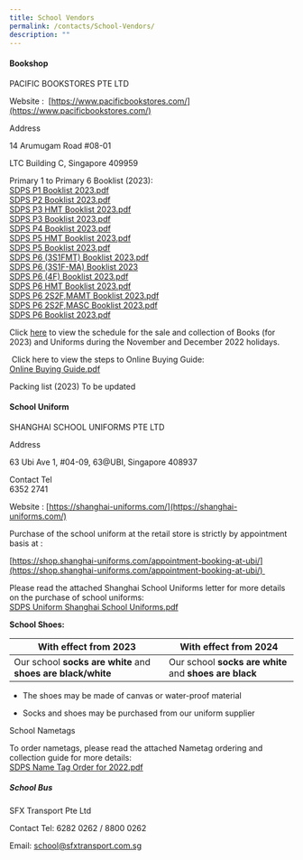```yaml
---
title: School Vendors
permalink: /contacts/School-Vendors/
description: ""
---
```

#### Bookshop

PACIFIC BOOKSTORES PTE LTD  
  
Website :  [https://www.pacificbookstores.com/](https://www.pacificbookstores.com/)  
  
Address  

14 Arumugam Road #08-01

LTC Building C, Singapore 409959

  
Primary 1 to Primary 6 Booklist (2023):<br>
[SDPS P1 Booklist 2023.pdf](/files/SDPS%20P1%20Booklist%202023%20-%20Final.pdf)  
[SDPS P2 Booklist 2023.pdf](/files/SDPS%20P2%20Booklist%202023%20-%20Final.pdf)  
[SDPS P3 HMT Booklist 2023.pdf](/files/SDPS%20P3%20(HMT)%20Booklist%202023%20-%20Final.pdf)  
[SDPS P3 Booklist 2023.pdf](/files/SDPS%20P3%20Booklist%202023%20-%20Final.pdf)  
[SDPS P4 Booklist 2023.pdf](/files/SDPS%20P4%20Booklist%202023%20-%20Final.pdf)  
[SDPS P5 HMT Booklist 2023.pdf](/files/SDPS%20P5%20(HMT)%20Booklist%202023%20-%20Final.pdf)  
[SDPS P5 Booklist 2023.pdf](/files/SDPS%20P5%20Booklist%202023%20-%20Final.pdf)  
[SDPS P6 (3S1FMT) Booklist 2023.pdf](/files/SDPS%20P6%20(3S1FMT)%20Booklist%202023%20-%20Final.pdf)  
[SDPS P6 (3S1F-MA) Booklist 2023](/files/SDPS%20P6%20(3S1F-MA)%20Booklist%202023.pdf)  
[SDPS P6 (4F) Booklist 2023.pdf](/files/SDPS%20P6%20(4F)%20Booklist%202023%20-%20Final.pdf)  
[SDPS P6 HMT Booklist 2023.pdf](/files/SDPS%20P6%20(HMT)%20Booklist%202023%20-%20Final.pdf)  
[SDPS P6 2S2F,MAMT Booklist 2023.pdf](/files/SDPS%20P6%202S2F,MAMT%20Booklist%202023%20-%20Final.pdf)  
[SDPS P6 2S2F,MASC Booklist 2023.pdf](/files/SDPS%20P6%202S2F,MASC%20Booklist%202023%20-%20Final.pdf)  
[SDPS P6 Booklist 2023.pdf](/files/SDPS%20P6%20Booklist%202023%20-%20Final.pdf)  

Click [here](/files/Sales_Collection%20of%20Books%20and%20Uniforms%20from%20Nov%20to%20Dec%202022%20(21%20Nov%2022).pdf) to view the schedule for the sale and collection of Books (for 2023) and Uniforms during the November and December 2022 holidays.
<br>


 Click here to view the steps to Online Buying Guide:<br>
 [Online Buying Guide.pdf](/files/Online%20Buying%20Guide.pdf)
 
 
 Packing list (2023)
 To be updated <br>
 
 #### School Uniform

SHANGHAI SCHOOL UNIFORMS PTE LTD  
  
Address  

63 Ubi Ave 1, #04-09, 63@UBI, Singapore 408937

Contact Tel  
6352 2741

  

Website : [https://shanghai-uniforms.com/](https://shanghai-uniforms.com/)

  

Purchase of the school uniform at the retail store is strictly by appointment basis at :

[https://shop.shanghai-uniforms.com/appointment-booking-at-ubi/](https://shop.shanghai-uniforms.com/appointment-booking-at-ubi/)   

Please read the attached Shanghai School Uniforms letter for more details on the purchase of school uniforms:<br>
[SDPS Uniform Shanghai School Uniforms.pdf](/files/SDPS%20Uniform%20Shanghai%20School%20Uniforms%20for%202022%20(1).pdf)

**School Shoes:**  


| **With effect from 2023**  | **With effect from 2024** | 
| -------- | -------- | 
| Our school **socks are white** and **shoes are black/white** | Our school **socks are white** and **shoes are black** | 
    
*   The shoes may be made of canvas or water-proof material  
    
*   Socks and shoes may be purchased from our uniform supplier

  

School Nametags  

To order nametags, please read the attached Nametag ordering and collection guide for more details:<br>
[SDPS Name Tag Order for 2022.pdf](/files/SDPS%20Name%20Tag%20Order%20for%202022%20(1).pdf)

##### School Bus

SFX Transport Pte Ltd 

Contact Tel: 6282 0262 / 8800 0262

Email: school@sfxtransport.com.sg